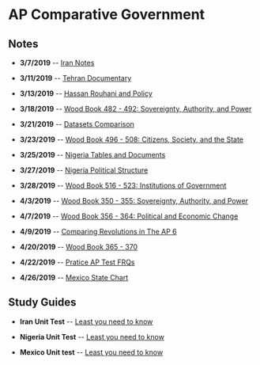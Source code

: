 # AP Comparative Government

## Notes
 - **3/7/2019** -- [Iran Notes](3-7-Notes.html)
 - **3/11/2019** -- [Tehran Documentary](3-11-Notes.html)
 - **3/13/2019** -- [Hassan Rouhani and Policy](3-13-Notes.html)
 - **3/18/2019** -- [Wood Book 482 - 492: Sovereignty, Authority, and Power](482-492-Notes-Nigeria.html)

- **3/21/2019** -- [Datasets Comparison](3-21-Notes-Nigeria.html)
- **3/23/2019** -- [Wood Book 496 - 508: Citizens, Society, and the State](496-508-Notes-Nigeria.html)
- **3/25/2019** -- [Nigeria Tables and Documents](3-25-Nigeria-Table.html)
- **3/27/2019** -- [Nigeria Political Structure](3-27-Notes-Nigeria.html)
- **3/28/2019** -- [Wood Book 516 - 523: Institutions of Government](516-523-Reading-Notes.html)
- **4/3/2019** -- [Wood Book 350 - 355: Sovereignty, Authority, and Power](350-355-Notes-Mexico.html)
- **4/7/2019** -- [Wood Book 356 - 364: Political and Economic Change](356-364-Notes-Mexico.html)
- **4/9/2019** -- [Comparing Revolutions in The AP 6](4-9-Notes-Mexico.html)
- **4/20/2019** -- [Wood Book 365 - 370](365-370-Notes-Mexico.html)
- **4/22/2019** -- [Pratice AP Test FRQs](4-22-Practice-FRQs.html)
- **4/26/2019** -- [Mexico State Chart](State-Charts-Mexico.html)
## Study Guides
 - **Iran Unit Test** -- [Least you need to know](Iran-Least-You-Need-To-Know.html)
 - **Nigeria Unit Test** -- [Least you need to know](Nigeria-Least-You-Need-To-Know.html)

 - **Mexico Unit test** -- [Least you need to know](Mexico-Least-You-Need-To-Know.html)

<!--stackedit_data:
eyJoaXN0b3J5IjpbLTUzNjg2NzkyOCwtMTEwMDk0ODgwNiwtMT
EwMDIxMTg3LDM0Mzg4Mjg2NSwxNDE5MzE4OTU5LDY1NTE1NTA2
MSwyMDI0MTYxNjA2LC00MTA3NjcxNzcsNjAzNDQwNjE0XX0=
-->
